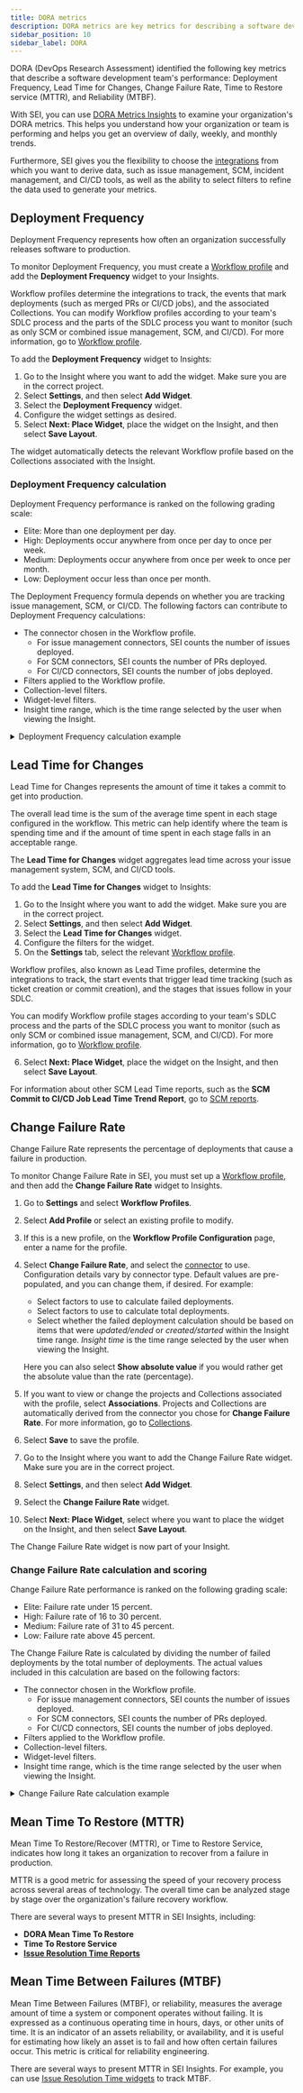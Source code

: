 ```yaml
---
title: DORA metrics
description: DORA metrics are key metrics for describing a software development team's performance.
sidebar_position: 10
sidebar_label: DORA
---
```


DORA (DevOps Research Assessment) identified the following key metrics that describe a software development team's performance: Deployment Frequency, Lead Time for Changes, Change Failure Rate, Time to Restore service (MTTR), and Reliability (MTBF).

With SEI, you can use [DORA Metrics Insights](../sei-insights.md#dora-metrics) to examine your organization's DORA metrics. This helps you understand how your organization or team is performing and helps you get an overview of daily, weekly, and monthly trends.

Furthermore, SEI gives you the flexibility to choose the [integrations](/docs/category/connectors-and-integrations) from which you want to derive data, such as issue management, SCM, incident management, and CI/CD tools, as well as the ability to select filters to refine the data used to generate your metrics.

## Deployment Frequency

Deployment Frequency represents how often an organization successfully releases software to production.

To monitor Deployment Frequency, you must create a [Workflow profile](../sei-profiles/workflow-profile.md) and add the **Deployment Frequency** widget to your Insights.

Workflow profiles determine the integrations to track, the events that mark deployments (such as merged PRs or CI/CD jobs), and the associated Collections. You can modify Workflow profiles according to your team's SDLC process and the parts of the SDLC process you want to monitor (such as only SCM or combined issue management, SCM, and CI/CD). For more information, go to [Workflow profile](../sei-profiles/workflow-profile.md).

To add the **Deployment Frequency** widget to Insights:

1. Go to the Insight where you want to add the widget. Make sure you are in the correct project.
2. Select **Settings**, and then select **Add Widget**.
3. Select the **Deployment Frequency** widget.
4. Configure the widget settings as desired.
5. Select **Next: Place Widget**, place the widget on the Insight, and then select **Save Layout**.

The widget automatically detects the relevant Workflow profile based on the Collections associated with the Insight.

### Deployment Frequency calculation

Deployment Frequency performance is ranked on the following grading scale:

* Elite: More than one deployment per day.
* High: Deployments occur anywhere from once per day to once per week.
* Medium: Deployments occur anywhere from once per week to once per month.
* Low: Deployment occur less than once per month.

The Deployment Frequency formula depends on whether you are tracking issue management, SCM, or CI/CD. The following factors can contribute to Deployment Frequency calculations:

* The connector chosen in the Workflow profile.
  * For issue management connectors, SEI counts the number of issues deployed.
  * For SCM connectors, SEI counts the number of PRs deployed.
  * For CI/CD connectors, SEI counts the number of jobs deployed.
* Filters applied to the Workflow profile.
* Collection-level filters.
* Widget-level filters.
* Insight time range, which is the time range selected by the user when viewing the Insight.

<details>
<summary>Deployment Frequency calculation example</summary>

Consider the following Deployment Frequency configuration:

* Connector: Jira
* Filter: Status Category Equals Done
* Calculation parameter: Ticket resolved in Insight time range
* Time Range selected on the dashboard: Last 3 months

With this configuration, the Deployment Frequency widget shows the total number of tickets with a status of **Done** in the given time range.

```
Daily Deployment Frequency = ( Tickets in Done status ) / ( Days in Time Range )
Weekly Deployment Frequency = ( Tickets in Done status ) / ( Days in Time Range / 7 )
```

Assuming there are 24 tickets in **Done** status in the last 91 days, then the Deployment Frequency is 0.263 deployments per day and 1.846 deployments per week.

```
24 / 91 = 0.263
24 / 13 = 1.846
```

</details>

## Lead Time for Changes

Lead Time for Changes represents the amount of time it takes a commit to get into production.

The overall lead time is the sum of the average time spent in each stage configured in the workflow. This metric can help identify where the team is spending time and if the amount of time spent in each stage falls in an acceptable range.

The **Lead Time for Changes** widget aggregates lead time across your issue management system, SCM, and CI/CD tools.

To add the **Lead Time for Changes** widget to Insights:

1. Go to the Insight where you want to add the widget. Make sure you are in the correct project.
2. Select **Settings**, and then select **Add Widget**.
3. Select the **Lead Time for Changes** widget.
4. Configure the filters for the widget.
5. On the **Settings** tab, select the relevant [Workflow profile](../sei-profiles/workflow-profile.md).

  Workflow profiles, also known as Lead Time profiles, determine the integrations to track, the start events that trigger lead time tracking (such as ticket creation or commit creation), and the stages that issues follow in your SDLC.

  You can modify Workflow profile stages according to your team's SDLC process and the parts of the SDLC process you want to monitor (such as only SCM or combined issue management, SCM, and CI/CD). For more information, go to [Workflow profile](../sei-profiles/workflow-profile.md).

6. Select **Next: Place Widget**, place the widget on the Insight, and then select **Save Layout**.

For information about other SCM Lead Time reports, such as the **SCM Commit to CI/CD Job Lead Time Trend Report**, go to [SCM reports](./velocity-metrics-reports/scm-reports.md).

## Change Failure Rate

Change Failure Rate represents the percentage of deployments that cause a failure in production.

To monitor Change Failure Rate in SEI, you must set up a [Workflow profile](../sei-profiles/workflow-profile.md), and then add the **Change Failure Rate** widget to Insights.

1. Go to **Settings** and select **Workflow Profiles**.
2. Select **Add Profile** or select an existing profile to modify.
3. If this is a new profile, on the **Workflow Profile Configuration** page, enter a name for the profile.
4. Select **Change Failure Rate**, and select the [connector](/docs/category/connectors-and-integrations) to use. Configuration details vary by connector type. Default values are pre-populated, and you can change them, if desired. For example:

   * Select factors to use to calculate failed deployments.
   * Select factors to use to calculate total deployments.
   * Select whether the failed deployment calculation should be based on items that were *updated/ended* or *created/started* within the Insight time range. *Insight time* is the time range selected by the user when viewing the Insight.

   Here you can also select **Show absolute value** if you would rather get the absolute value than the rate (percentage).

5. If you want to view or change the projects and Collections associated with the profile, select **Associations**. Projects and Collections are automatically derived from the connector you chose for **Change Failure Rate**. For more information, go to [Collections](/docs/category/collections).
6. Select **Save** to save the profile.
7. Go to the Insight where you want to add the Change Failure Rate widget. Make sure you are in the correct project.
8. Select **Settings**, and then select **Add Widget**.
9. Select the **Change Failure Rate** widget.
10. Select **Next: Place Widget**, select where you want to place the widget on the Insight, and then select **Save Layout**.

The Change Failure Rate widget is now part of your Insight.

### Change Failure Rate calculation and scoring

Change Failure Rate performance is ranked on the following grading scale:

* Elite: Failure rate under 15 percent.
* High: Failure rate of 16 to 30 percent.
* Medium: Failure rate of 31 to 45 percent.
* Low: Failure rate above 45 percent.

The Change Failure Rate is calculated by dividing the number of failed deployments by the total number of deployments. The actual values included in this calculation are based on the following factors:

* The connector chosen in the Workflow profile.
  * For issue management connectors, SEI counts the number of issues deployed.
  * For SCM connectors, SEI counts the number of PRs deployed.
  * For CI/CD connectors, SEI counts the number of jobs deployed.
* Filters applied to the Workflow profile.
* Collection-level filters.
* Widget-level filters.
* Insight time range, which is the time range selected by the user when viewing the Insight.

<details>
<summary>Change Failure Rate calculation example</summary>

Consider the following Change Failure Rate configuration:

* Connector: Jira
* Filter for Failed Deployment: Status Category Equals Done
* Filter for Total Deployment: Status Category Equals Done, To do, In Progress
* Calculation parameter: Ticket resolved in Insight time range
* Time Range selected on the dashboard: Last 3 months

With this configuration, the Change Failure Rate widget shows the total number of tickets with a status of **Done** divided by the total number of tickets with a status of **Done**, **In Progress**, or **To Do**.

```
Change Failure Rate = ( Tickets in Done status ) / (Tickets in Done status + Ticket in In Progress status + Tickets in To Do status )
```

Assuming there are 45 tickets in **Done** status and 90 tickets in **Done**, **In Progress**, or **To Do** status, then the Change Failure Rate is 45 divided by 90, or 0.5 (50 percent).

```
45 / 90 = 0.5
Change Failure Rate = 50%
```

</details>

## Mean Time To Restore (MTTR)

Mean Time To Restore/Recover (MTTR), or Time to Restore Service, indicates how long it takes an organization to recover from a failure in production.

MTTR is a good metric for assessing the speed of your recovery process across several areas of technology. The overall time can be analyzed stage by stage over the organization's failure recovery workflow.

There are several ways to present MTTR in SEI Insights, including:

* **DORA Mean Time To Restore**
* **Time To Restore Service**
* **[Issue Resolution Time Reports](./velocity-metrics-reports/velocity-metrics.md#issue-resolution-time-reports)**

## Mean Time Between Failures (MTBF)

Mean Time Between Failures (MTBF), or reliability, measures the average amount of time a system or component operates without failing. It is expressed as a continuous operating time in hours, days, or other units of time. It is an indicator of an assets reliability, or availability, and it is useful for estimating how likely an asset is to fail and how often certain failures occur. This metric is critical for reliability engineering.

There are several ways to present MTTR in SEI Insights. For example, you can use [Issue Resolution Time widgets](./velocity-metrics-reports/velocity-metrics.md#issue-resolution-time-reports) to track MTBF.
